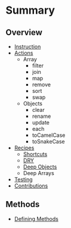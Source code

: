 # Summary

## Overview

* [Instruction](README.md)
* [Actions](basics.md)
  * Array
    * filter
    * join
    * map
    * remove
    * sort
    * swap
  * Objects
    * clear
    * rename
    * update
    * each
    * toCamelCase
    * toSnakeCase
* [Recipes](recipes.md)
  * [Shortcuts](recipes/shortcuts.md)
  * [DRY](recipes/dry.md)
  * [Deep Objects](recipes/deep-objects.md)
  * Deep Arrays
* [Testing](testing.md)
* [Contributions](contributions.md)

## Methods

* [Defining Methods](methods.md)

